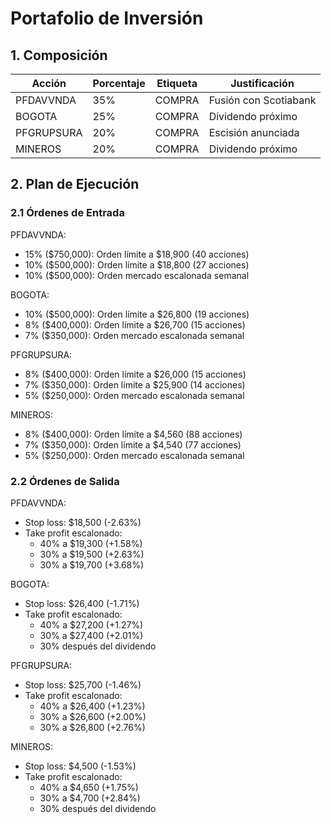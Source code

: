 # Portafolio de Inversión

## 1. Composición

| Acción | Porcentaje | Etiqueta | Justificación |
|--------|------------|----------|---------------|
| PFDAVVNDA | 35% | COMPRA | Fusión con Scotiabank |
| BOGOTA | 25% | COMPRA | Dividendo próximo |
| PFGRUPSURA | 20% | COMPRA | Escisión anunciada |
| MINEROS | 20% | COMPRA | Dividendo próximo |

## 2. Plan de Ejecución

### 2.1 Órdenes de Entrada

PFDAVVNDA:
- 15% ($750,000): Orden límite a $18,900 (40 acciones)
- 10% ($500,000): Orden límite a $18,800 (27 acciones)
- 10% ($500,000): Orden mercado escalonada semanal

BOGOTA:
- 10% ($500,000): Orden límite a $26,800 (19 acciones)
- 8% ($400,000): Orden límite a $26,700 (15 acciones)
- 7% ($350,000): Orden mercado escalonada semanal

PFGRUPSURA:
- 8% ($400,000): Orden límite a $26,000 (15 acciones)
- 7% ($350,000): Orden límite a $25,900 (14 acciones)
- 5% ($250,000): Orden mercado escalonada semanal

MINEROS:
- 8% ($400,000): Orden límite a $4,560 (88 acciones)
- 7% ($350,000): Orden límite a $4,540 (77 acciones)
- 5% ($250,000): Orden mercado escalonada semanal

### 2.2 Órdenes de Salida

PFDAVVNDA:
- Stop loss: $18,500 (-2.63%)
- Take profit escalonado:
  * 40% a $19,300 (+1.58%)
  * 30% a $19,500 (+2.63%)
  * 30% a $19,700 (+3.68%)

BOGOTA:
- Stop loss: $26,400 (-1.71%)
- Take profit escalonado:
  * 40% a $27,200 (+1.27%)
  * 30% a $27,400 (+2.01%)
  * 30% después del dividendo

PFGRUPSURA:
- Stop loss: $25,700 (-1.46%)
- Take profit escalonado:
  * 40% a $26,400 (+1.23%)
  * 30% a $26,600 (+2.00%)
  * 30% a $26,800 (+2.76%)

MINEROS:
- Stop loss: $4,500 (-1.53%)
- Take profit escalonado:
  * 40% a $4,650 (+1.75%)
  * 30% a $4,700 (+2.84%)
  * 30% después del dividendo 